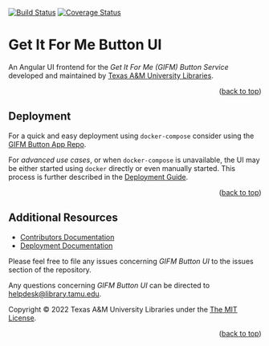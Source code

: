 <a name="readme-top"></a>
[![Build Status][build-badge]][build-status]
[![Coverage Status][coverage-badge]][coverage-status]

# Get It For Me Button UI

An Angular UI frontend for the *Get It For Me (GIFM) Button Service* developed and maintained by [Texas A&M University Libraries][tamu-library].

<div align="right">(<a href="#readme-top">back to top</a>)</div>


## Deployment

For a quick and easy deployment using `docker-compose` consider using the [GIFM Button App Repo][app-repo].

For _advanced use cases_, or when `docker-compose` is unavailable, the UI may be either started using `docker` directly or even manually started.
This process is further described in the [Deployment Guide][deployment-guide].

<div align="right">(<a href="#readme-top">back to top</a>)</div>

## Additional Resources

- [Contributors Documentation][contribute-guide]
- [Deployment Documentation][deployment-guide]

Please feel free to file any issues concerning *GIFM Button UI* to the issues section of the repository.

Any questions concerning *GIFM Button UI* can be directed to helpdesk@library.tamu.edu.

Copyright © 2022 Texas A&M University Libraries under the [The MIT License][license].

<div align="right">(<a href="#readme-top">back to top</a>)</div>

<!-- LINKS -->
[build-status]: https://github.com/TAMULib/GIFMButtonUI/actions?query=workflow%3ABuild
[build-badge]: https://github.com/TAMULib/GIFMButtonUI/workflows/Build/badge.svg
[coverage-status]: https://coveralls.io/github/TAMULib/GIFMButtonUI
[coverage-badge]: https://coveralls.io/repos/github/TAMULib/GIFMButtonUI/badge.svg

[tamu-library]: http://library.tamu.edu
[app-repo]: https://github.com/TAMULib/GIFMButton

[deployment-guide]: DEPLOYING.md
[contribute-guide]: CONTRIBUTING.md
[license]: LICENSE
